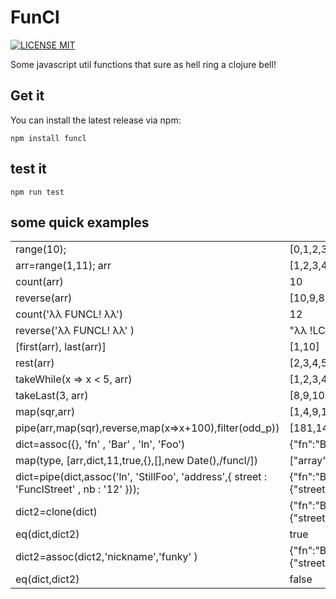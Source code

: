 # FunCl
[![LICENSE MIT](https://img.shields.io/npm/l/funcl.svg)](https://www.npmjs.com/package/funcl)


Some javascript util functions that sure as hell ring a clojure bell!

## Get it 

You can install the latest release via npm:

```shell
npm install funcl
```

## test it 

```shell
npm run test
```

## some quick examples 

|||
|--- |--- |
|range(10);|[0,1,2,3,4,5,6,7,8,9]|
|arr=range(1,11); arr|[1,2,3,4,5,6,7,8,9,10]|
|count(arr)|10|
|reverse(arr)|[10,9,8,7,6,5,4,3,2,1]|
|count('λλ FUNCL! λλ') |12|
|reverse('λλ FUNCL! λλ' )|"λλ !LCNUF λλ"|
|[first(arr), last(arr)]|[1,10]|
|rest(arr)|[2,3,4,5,6,7,8,9,10]|
|takeWhile(x => x < 5, arr)|[1,2,3,4]|
|takeLast(3, arr)|[8,9,10]|
|map(sqr,arr)|[1,4,9,16,25,36,49,64,81,100]|
|pipe(arr,map(sqr),reverse,map(x=>x+100),filter(odd_p))|[181,149,125,109,101]|
|dict=assoc({}, 'fn' , 'Bar' , 'ln', 'Foo')|{"fn":"Bar","ln":"Foo"}|
|map(type, [arr,dict,11,true,{},[],new Date(),/funcl/])|["array","map","number","boolean","map","array","date","regexp"]|
|dict=pipe(dict,assoc('ln', 'StillFoo', 'address',{ street : 'FunclStreet' , nb :  '12' }));|{"fn":"Bar","ln":"StillFoo","address":{"street":"FunclStreet","nb":"12"}}|
|dict2=clone(dict)|{"fn":"Bar","ln":"StillFoo","address":{"street":"FunclStreet","nb":"12"}}|
|eq(dict,dict2)|true|
|dict2=assoc(dict2,'nickname','funky' )|{"fn":"Bar","ln":"StillFoo","address":{"street":"FunclStreet","nb":"12"},"nickname":"funky"}|
|eq(dict,dict2)|false|
